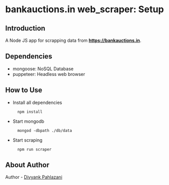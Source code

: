 # bankauctions.in web_scraper: Setup

## Introduction

A Node JS app for scrapping data from **https://bankauctions.in**.

## Dependencies

+ mongoose: NoSQL Database
+ puppeteer: Headless web browser 

## How to Use
+ Install all dependencies
  ```
    npm install
  ```

+ Start mongodb
  ```
    mongod -dbpath ./db/data
  ```

+ Start scraping
  ```
    npm run scraper
  ```

## About Author

Author - [Divyank Pahlazani](https://github.com/Pahlaz "Github")